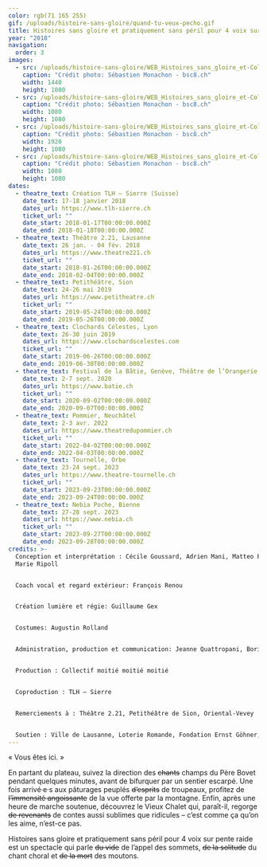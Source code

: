 ```yaml
---
color: rgb(71 165 255)
gif: /uploads/histoire-sans-gloire/quand-tu-veux-pecho.gif
title: Histoires sans gloire et pratiquement sans péril pour 4 voix sur pente raide
year: "2018"
navigation:
  order: 3
images:
  - src: /uploads/histoire-sans-gloire/WEB_Histoires_sans_gloire_et-Collectif_moitiC_moitiC_moitiC-TLH-Sierre-16_janvier_2018-Photo_c_SCbastien_Monachon_09_8Y2A6085_LR.jpg
    caption: "Crédit photo: Sébastien Monachon - bsc8.ch"
    width: 1440
    height: 1080
  - src: /uploads/histoire-sans-gloire/WEB_Histoires_sans_gloire_et-Collectif_moitiC_moitiC_moitiC-TLH-Sierre-16_janvier_2018-Photo_c_SCbastien_Monachon_14_8Y2A6122_LR.jpg
    caption: "Crédit photo: Sébastien Monachon - bsc8.ch"
    width: 1080
    height: 1080
  - src: /uploads/histoire-sans-gloire/WEB_Histoires_sans_gloire_et-Collectif_moitiC_moitiC_moitiC-TLH-Sierre-16_janvier_2018-Photo_c_SCbastien_Monachon_26_NS5C6326_LR.jpg
    caption: "Crédit photo: Sébastien Monachon - bsc8.ch"
    width: 1920
    height: 1080
  - src: /uploads/histoire-sans-gloire/WEB_Histoires_sans_gloire_et-Collectif_moitiC_moitiC_moitiC-TLH-Sierre-16_janvier_2018-Photo_c_SCbastien_Monachon_28_NS5C6337_LR.jpg
    caption: "Crédit photo: Sébastien Monachon - bsc8.ch"
    width: 1080
    height: 1080
dates:
  - theatre_text: Création TLH – Sierre (Suisse)
    date_text: 17-18 janvier 2018
    dates_url: https://www.tlh-sierre.ch
    ticket_url: ""
    date_start: 2018-01-17T00:00:00.000Z
    date_end: 2018-01-18T00:00:00.000Z
  - theatre_text: Théâtre 2.21, Lausanne
    date_text: 26 jan. - 04 fév. 2018
    dates_url: https://www.theatre221.ch
    ticket_url: ""
    date_start: 2018-01-26T00:00:00.000Z
    date_end: 2018-02-04T00:00:00.000Z
  - theatre_text: Petithéâtre, Sion
    date_text: 24-26 mai 2019
    dates_url: https://www.petitheatre.ch
    ticket_url: ""
    date_start: 2019-05-24T00:00:00.000Z
    date_end: 2019-05-26T00:00:00.000Z
  - theatre_text: Clochards Célestes, Lyon
    date_text: 26-30 juin 2019
    dates_url: https://www.clochardscelestes.com
    ticket_url: ""
    date_start: 2019-06-26T00:00:00.000Z
    date_end: 2019-06-30T00:00:00.000Z
  - theatre_text: Festival de la Bâtie, Genève, Théâtre de l’Orangerie
    date_text: 2-7 sept. 2020
    dates_url: https://www.batie.ch
    ticket_url: ""
    date_start: 2020-09-02T00:00:00.000Z
    date_end: 2020-09-07T00:00:00.000Z
  - theatre_text: Pommier, Neuchâtel
    date_text: 2-3 avr. 2022
    dates_url: https://www.theatredupommier.ch
    ticket_url: ""
    date_start: 2022-04-02T00:00:00.000Z
    date_end: 2022-04-03T00:00:00.000Z
  - theatre_text: Tournelle, Orbe
    date_text: 23-24 sept. 2023
    dates_url: https://www.theatre-tournelle.ch
    ticket_url: ""
    date_start: 2023-09-23T00:00:00.000Z
    date_end: 2023-09-24T00:00:00.000Z
  - theatre_text: Nebia Poche, Bienne
    date_text: 27-28 sept. 2023
    dates_url: https://www.nebia.ch
    ticket_url: ""
    date_start: 2023-09-27T00:00:00.000Z
    date_end: 2023-09-28T00:00:00.000Z
credits: >-
  Conception et interprétation : Cécile Goussard, Adrien Mani, Matteo Prandi,
  Marie Ripoll


  Coach vocal et regard extérieur: François Renou


  Création lumière et régie: Guillaume Gex


  Costumes: Augustin Rolland


  Administration, production et communication: Jeanne Quattropani, Boris Degex, Olivier Blättler, Samuel Bezençon


  Production : Collectif moitié moitié moitié


  Coproduction : TLH – Sierre


  Remerciements à : Théâtre 2.21, Petithéâtre de Sion, Oriental-Vevey


  Soutien : Ville de Lausanne, Loterie Romande, Fondation Ernst Göhner, Pour-cent culturel Migros, Fondation Engelberts, ALJF
---
```

« Vous êtes ici. »

En partant du plateau, suivez la direction des ~~chants~~ champs du Père Bovet pendant
quelques minutes, avant de bifurquer par un sentier escarpé. Une fois
arrivé·e·s aux pâturages peuplés ~~d’esprits~~ de troupeaux, profitez de
~~l’immensité angoissante~~ de la vue offerte par la montagne. Enfin, après une
heure de marche soutenue, découvrez le Vieux Chalet qui, paraît-il, regorge ~~de
revenants~~ de contes aussi sublimes que ridicules – c’est comme ça qu’on les
aime, n’est-ce pas.

Histoires sans gloire et pratiquement sans péril pour 4 voix sur pente raide est un spectacle qui parle ~~du vide~~ de l’appel des sommets, ~~de la solitude~~ du chant choral et ~~de la mort~~ des moutons.
